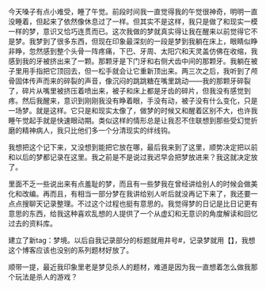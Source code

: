 今天嗓子有点小难受，睡了午觉。前段时间我一直觉得我的午觉很神奇，明明一直没睡着，但起来了依然像休息过了一样。但其实不是这样，我只是做了和现实一模一样的梦，意识又恰巧连贯而已。这次我做的梦就真实得让我在醒来以前觉得它不是梦。我梦到了很多东西，但现在印象最深刻的一段是梦到我躺在床上，眼睛似睁非睁，忽然感到整个头骨一阵疼痛，下巴、牙周、太阳穴和天灵盖仿佛在收缩，我感到我的牙被挤出来了一颗。那颗牙是下门牙和右侧犬齿中间的那颗牙。我躺在被子里用手指把它顶回去，但一松手就会让它重新顶出来。两三次之后，我听到了颅骨固体传声而来的碎裂的声音，像沉闷的跳跳糖在嘴里跳动——我的那颗牙碎裂了，碎片从嘴里被挤压着喷出来，被子和床上都是牙齿的碎片，但我没有感觉到疼。然后我醒来，意识到刚刚我没有睁着眼，手没有动，被子没有什么变化，只是一场梦。就是这样。它只是和现实太像了，做梦的时候又和醒着区别不大，也许我睡午觉起手就是快速眼动期。类似这样的情形总是让我忍不住联想到那些受幻觉折磨的精神病人，我只比他们多一个分清现实的绊线钩。

我想把这个记下来，又没想到能把它放在哪，最后我来到了这里，顺势决定把以前和以后的梦都记录在这里。我之前是不是说过我迟早会把梦放进来？我这就决定放了。

里面不乏一些说出来有点羞耻的梦，而且有一些梦我在曾经讲给别人的时候会做美化和改编。再而且，有相当一部分梦在我讲给别人听后就没再记下来了，我还要一点点搜聊天记录整理。不过这个过程也挺有意思的。我觉得梦的日记是比日记更有意思的东西，给我这种喜欢乱想的人提供了一个从虚幻和无意识的角度解读和回忆过去的资料库。

建立了新tag：梦境。以后自我记录部分的标题就用井号#，记录梦就用【】，我想这个博客应该也没别的系列题材好放了。

顺带一提，最近我印象里老是梦见杀人的题材，难道是因为我一直想着怎么做我那个玩法是杀人的游戏？